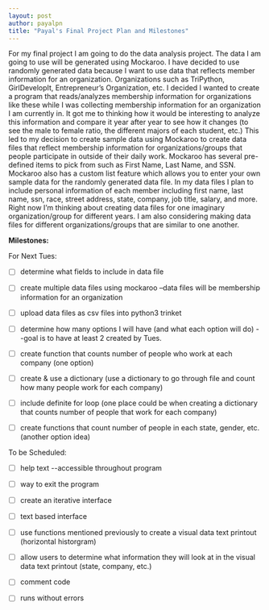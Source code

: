 ```yaml
---
layout: post
author: payalpn
title: "Payal's Final Project Plan and Milestones"
---
```


For my final project I am going to do the data analysis project.  The data I am going to use will be generated using Mockaroo.  I have decided to use randomly generated data because I want to use data that reflects member information for an organization.  Organizations such as TriPython, GirlDevelopIt, Entrepreneur’s Organization, etc.  I decided I wanted to create a program that reads/analyzes membership information for organizations like these while I was collecting membership information for an organization I am currently in.  It got me to thinking how it would be interesting to analyze this information and compare it year after year to see how it changes (to see the male to female ratio, the different majors of each student, etc.)  This led to my decision to create sample data using Mockaroo to create data files that reflect membership information for organizations/groups that people participate in outside of their daily work.  Mockaroo has several pre-defined items to pick from such as First Name, Last Name, and SSN.  Mockaroo also has a custom list feature which allows you to enter your own sample data for the randomly generated data file.  In my data files I plan to include personal information of each member including first name, last name, ssn, race, street address, state, company, job title, salary, and more.  Right now I’m thinking about creating data files for one imaginary organization/group for different years.  I am also considering making data files for different organizations/groups that are similar to one another.  

**Milestones:**


For Next Tues: 

- [ ] determine what fields to include in data file 

- [ ] create multiple data files using mockaroo –data files will be membership information for an organization

- [ ] upload data files as csv files into python3 trinket 

- [ ] determine how many options I will have (and what each option will do) --goal is to have at least 2 created by Tues. 

- [ ] create function that counts number of people who work at each company (one option)

- [ ] create & use a dictionary (use a dictionary to go through file and count how many people work for each company) 

- [ ] include definite for loop (one place could be when creating a dictionary that counts number of people that work for each company)

- [ ] create functions that count number of people in each state, gender, etc. (another option idea) 


To be Scheduled: 

- [ ] help text --accessible throughout program 

- [ ] way to exit the program 

- [ ] create an iterative interface

- [ ] text based interface 

- [ ] use functions mentioned previously to create a visual data text printout (horizontal historgram)

- [ ] allow users to determine what information they will look at in the visual data text printout (state, company, etc.) 

- [ ] comment code 

- [ ] runs without errors 
